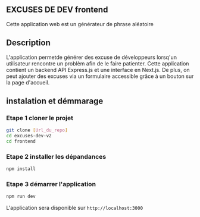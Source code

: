 ## EXCUSES DE DEV frontend

Cette application web est un générateur de phrase aléatoire

## Description

L'application permetde générer des excuse de développeurs lorsq'un utilisateur rencontre un problèm afin de le faire patienter. Cette application contient un backend API Express.js et une interface en Next.js. De plus, on peut ajouter des excuses via un formulaire accessible grâce à un bouton sur la page d'accueil.

## instalation et démmarage

### Etape 1 cloner le projet 

```bash
git clone [Url_du_repo]
cd excuses-dev-v2
cd frontend
```

### Etape 2 installer les dépandances
```bash
npm install
```

### Etape 3 démarrer l'application
```bash
npm run dev
```

L'application sera disponible sur `http://localhost:3000`
